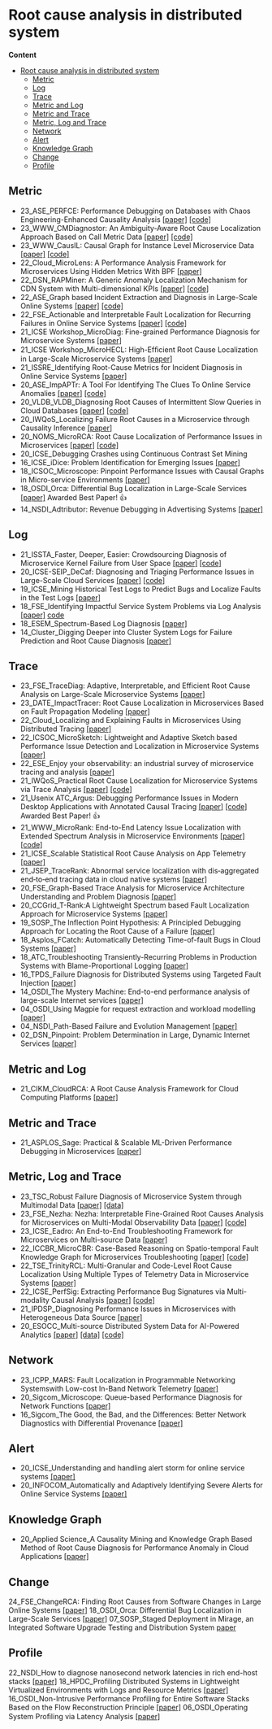 # Root cause analysis in distributed system

**Content**
- [Root cause analysis in distributed system](#root-cause-analysis-in-distributed-system)
  - [Metric](#metric)
  - [Log](#log)
  - [Trace](#trace)
  - [Metric and Log](#metric-and-log)
  - [Metric and Trace](#metric-and-trace)
  - [Metric, Log and Trace](#metric-log-and-trace)
  - [Network](#network)
  - [Alert](#alert)
  - [Knowledge Graph](#knowledge-graph)
  - [Change](#change)
  - [Profile](#profile)


## Metric
- 23_ASE_PERFCE: Performance Debugging on Databases with Chaos Engineering-Enhanced Causality Analysis [[paper]](https://arxiv.org/pdf/2207.08369.pdf) [[code]](https://anonymous.4open.science/r/PerfCE-85E0/README.md)
- 23_WWW_CMDiagnostor: An Ambiguity-Aware Root Cause Localization Approach Based on Call Metric Data [[paper]](https://netman.aiops.org/wp-content/uploads/2023/02/CMDiagnostor_www_2023.pdf) [[code]](https://github.com/NetManAIOps/CMDiagnostor)
- 23_WWW_CausIL: Causal Graph for Instance Level Microservice Data [[paper]](https://arxiv.org/pdf/2303.00554.pdf) [[code]](https://github.com/sarthak-chakraborty/CausIL)
- 22_Cloud_MicroLens: A Performance Analysis Framework for Microservices Using Hidden Metrics With BPF [[paper]](https://ieeexplore.ieee.org/document/9860695)
- 22_DSN_RAPMiner: A Generic Anomaly Localization Mechanism for CDN System with Multi-dimensional KPIs [[paper]](https://ieeexplore.ieee.org/document/9833589/) [[code]](https://github.com/liuchangsophie/RAPMiner)
- 22_ASE_Graph based Incident Extraction and Diagnosis in Large-Scale Online Systems [[paper]](https://yuxiaoba.github.io/publication/gied22/gied22.pdf) [[code]](https://github.com/IntelligentDDS/GIED)
- 22_FSE_Actionable and Interpretable Fault Localization for Recurring Failures in Online Service Systems [[paper]](https://arxiv.org/abs/2207.09021) [[code]](https://github.com/NetManAIOps/DejaVu)
- 21_ICSE Workshop_MicroDiag: Fine-grained Performance Diagnosis for Microservice Systems [[paper]](https://hal.inria.fr/hal-03155797/document)
- 21_ICSE Workshop_MicroHECL: High-Efﬁcient Root Cause Localization in Large-Scale Microservice Systems [[paper]](https://arxiv.org/pdf/2103.01782.pdf)
- 21_ISSRE_Identifying Root-Cause Metrics for Incident Diagnosis in Online Service Systems [[paper]](http://netman.aiops.org/wp-content/uploads/2021/10/wch_ISSRE-1.pdf)
- 20_ASE_ImpAPTr: A Tool For Identifying The Clues To Online Service Anomalies [[paper]](https://dl.acm.org/doi/10.1145/3324884.3415301) [[code]](https://github.com/wanghaoUp/ImpAPTr)
- 20_VLDB_VLDB_Diagnosing Root Causes of Intermittent Slow Queries in Cloud Databases [[paper]](http://www.vldb.org/pvldb/vol13/p1176-ma.pdf) [[code]](https://github.com/NetManAIOps/DejaVu/blob/master/iSQUAD/iSQ.py)
- 20_IWQoS_Localizing Failure Root Causes in a Microservice through Causality Inference [[paper]](https://ieeexplore.ieee.org/document/9213058)
- 20_NOMS_MicroRCA: Root Cause Localization of Performance Issues in Microservices [[paper]](https://ieeexplore.ieee.org/document/9110353) [[code]](https://github.com/elastisys/MicroRCA)
- 20_ICSE_Debugging Crashes using Continuous Contrast Set Mining 
- 16_ICSE_iDice: Problem Identification for Emerging Issues [[paper]](http://hongyujohn.github.io/iDice.pdf)
- 18_ICSOC_Microscope: Pinpoint Performance Issues with Causal Graphs in Micro-service Environments [[paper]](https://link.springer.com/chapter/10.1007/978-3-030-03596-9_1)
- 18_OSDI_Orca: Differential Bug Localization in Large-Scale Services [[paper]](https://www.usenix.org/conference/osdi18/presentation/bhagwan) Awarded Best Paper! 👍
- 14_NSDI_Adtributor: Revenue Debugging in Advertising Systems [[paper]](https://www.usenix.org/system/files/conference/nsdi14/nsdi14-paper-bhagwan.pdf)

## Log

- 21_ISSTA_Faster, Deeper, Easier: Crowdsourcing Diagnosis of Microservice Kernel Failure from User Space [[paper]](https://dl.acm.org/doi/abs/10.1145/3460319.3464805) [[code]](https://github.com/PanYicheng/dycause_rca)
- 20_ICSE-SEIP_DeCaf: Diagnosing and Triaging Performance Issues in Large-Scale Cloud Services [[paper]](https://dl.acm.org/doi/pdf/10.1145/3377813.3381353) [[code]](https://github.com/SEALABQualityGroup/replication_delag/blob/main/techniques/decaf/decaf.py)
- 19_ICSE_Mining Historical Test Logs to Predict Bugs and Localize Faults in the Test Logs [[paper]](https://dl.acm.org/doi/pdf/10.1109/ICSE.2019.00031)
- 18_FSE_Identifying Impactful Service System Problems via Log Analysis [[paper]](https://dl.acm.org/doi/10.1145/3236024.3236083) [code](https://github.com/logpai/Log3C)
- 18_ESEM_Spectrum-Based Log Diagnosis [[paper]](https://dl.acm.org/doi/pdf/10.1145/3382494.3410684)
- 14_Cluster_Digging Deeper into Cluster System Logs for Failure Prediction and Root Cause Diagnosis [[paper]](https://ieeexplore.ieee.org/stamp/stamp.jsp?tp=&arnumber=6968768)
  

## Trace
- 23_FSE_TraceDiag: Adaptive, Interpretable, and Efficient Root Cause Analysis on Large-Scale Microservice Systems [[paper]](https://arxiv.org/pdf/2310.18740.pdf)
- 23_DATE_ImpactTracer: Root Cause Localization in Microservices Based on Fault Propagation Modeling [[paper]](https://ieeexplore.ieee.org/document/10137078)
- 22_Cloud_Localizing and Explaining Faults in Microservices Using Distributed Tracing [[paper]](https://ieeexplore.ieee.org/document/9860589/)
- 22_ICSOC_MicroSketch: Lightweight and Adaptive Sketch based Performance Issue Detection and Localization in Microservice Systems [[paper]](https://yuxiaoba.github.io/publication/microsketch22/microsketch22.pdf)
- 22_ESE_Enjoy your observability: an industrial survey of microservice tracing and analysis [[paper]](https://link.springer.com/article/10.1007/s10664-021-10063-9) 
- 21_IWQoS_Practical Root Cause Localization for Microservice Systems via Trace Analysis [[paper]](https://netman.aiops.org/wp-content/uploads/2021/05/1570705191.pdf) [[code]](https://github.com/NetManAIOps/TraceRCA)
- 21_Usenix ATC_Argus: Debugging Performance Issues in Modern Desktop Applications with Annotated Causal Tracing [[paper]](https://www.usenix.org/system/files/atc21-weng.pdf) [[code]](https://github.com/columbia/ArgusDebugger) Awarded Best Paper! 👍
- 21_WWW_MicroRank: End-to-End Latency Issue Localization with Extended Spectrum Analysis in Microservice Environments [[paper]](https://dl.acm.org/doi/10.1145/3442381.3449905) [[code]](https://github.com/IntelligentDDS/MicroRank)
- 21_ICSE_Scalable Statistical Root Cause Analysis on App Telemetry [[paper]](https://arxiv.org/abs/2010.09974)
- 21_JSEP_TraceRank: Abnormal service localization with dis‐aggregated end‐to‐end tracing data in cloud native systems [[paper]](https://onlinelibrary.wiley.com/doi/full/10.1002/smr.2413)
- 20_FSE_Graph-Based Trace Analysis for Microservice Architecture Understanding and Problem Diagnosis [[paper]](https://taoxie.cs.illinois.edu/publications/esecfse20in-trace.pdf)
- 20_CCGrid_T-Rank:A Lightweight Spectrum based Fault Localization Approach for Microservice Systems [[paper]](https://ieeexplore.ieee.org/abstract/document/9499404)
- 19_SOSP_The Inflection Point Hypothesis: A Principled Debugging Approach for Locating the Root Cause of a Failure [[paper]](https://dl.acm.org/doi/10.1145/3341301.3359650)
- 18_Asplos_FCatch: Automatically Detecting Time-of-fault Bugs in Cloud Systems [[paper]](https://dl.acm.org/doi/10.1145/3296957.3177161)
- 18_ATC_Troubleshooting Transiently-Recurring Problems in Production Systems with Blame-Proportional Logging [[paper]](https://www.usenix.org/conference/atc18/presentation/luo)
- 16_TPDS_Failure Diagnosis for Distributed Systems using Targeted Fault Injection [[paper]](https://ieeexplore.ieee.org/document/7484300/)
- 14_OSDI_The Mystery Machine: End-to-end performance analysis of large-scale Internet services [[paper]](https://www.usenix.org/system/files/conference/osdi14/osdi14-paper-chow.pdf)
- 04_OSDI_Using Magpie for request extraction and workload modelling [[paper]](https://www.cs.columbia.edu/~junfeng/17sp-e6121/papers/magpie.pdf)
- 04_NSDI_Path-Based Failure and Evolution Management [[paper]](https://people.eecs.berkeley.edu/~brewer/papers/nsdi2004_chen_paths.pdf)
- 02_DSN_Pinpoint: Problem Determination in Large, Dynamic Internet Services [[paper]](https://ieeexplore.ieee.org/document/1029005)

## Metric and Log
- 21_CIKM_CloudRCA: A Root Cause Analysis Framework for Cloud Computing Platforms [[paper]](https://arxiv.org/abs/2111.03753)

## Metric and Trace
- 21_ASPLOS_Sage: Practical & Scalable ML-Driven Performance Debugging in Microservices [[paper]](https://www.csl.cornell.edu/~delimitrou/papers/2021.asplos.sage.pdf)

## Metric, Log and Trace
- 23_TSC_Robust Failure Diagnosis of Microservice System through Multimodal Data [[paper]](https://arxiv.org/pdf/2302.10512.pdf) [[data]](https://github.com/CloudWise-OpenSource/GAIA-DataSet)
- 23_FSE_Nezha: Nezha: Interpretable Fine-Grained Root Causes Analysis for
Microservices on Multi-Modal Observability Data [[paper]](https://yuxiaoba.github.io/publication/nezha23/nezha23.pdf) [[code]](https://github.com/IntelligentDDS/Nezha)
- 23_ICSE_Eadro: An End-to-End Troubleshooting Framework for Microservices on Multi-source Data [[paper]](https://arxiv.org/pdf/2302.05092.pdf)
- 22_ICCBR_MicroCBR: Case-Based Reasoning on Spatio-temporal Fault Knowledge Graph for Microservices Troubleshooting [[paper]](https://link.springer.com/chapter/10.1007/978-3-031-14923-8_15) [[code]](https://github.com/Fengrui-Liu/MicroCBR)
- 22_TSE_TrinityRCL: Multi-Granular and Code-Level Root Cause Localization Using Multiple Types of Telemetry Data in Microservice Systems [[paper]](https://ieeexplore.ieee.org/document/10034937/)
- 22_ICSE_PerfSig: Extracting Performance Bug Signatures via Multi-modality Causal Analysis [[paper]](https://jhe16.github.io/files/ICSE22.pdf) [[code]](https://github.com/jhe16/PerfSig)
- 21_IPDSP_Diagnosing Performance Issues in Microservices with Heterogeneous Data Source [[paper]](http://www.cloud-conf.net/ispa2021/proc/pdfs/ISPA-BDCloud-SocialCom-SustainCom2021-3mkuIWCJVSdKJpBYM7KEKW/264600a493/264600a493.pdf)
- 20_ESOCC_Multi-source Distributed System Data for AI-Powered Analytics [[paper]](https://link.springer.com/content/pdf/10.1007/978-3-030-44769-4_13.pdf) [[data]](https://zenodo.org/record/3549604#.YkJeszNBy3I) [[code]](https://github.com/snedelkoski/multi-source-observability-dataset)

## Network

- 23_ICPP_MARS: Fault Localization in Programmable Networking Systemswith Low-cost In-Band Network Telemetry [[paper]](https://yuxiaoba.github.io/publication/mars23/mars23.pdf)
- 20_Sigcom_Microscope: Queue-based Performance Diagnosis for Network Functions [[paper]](https://dl.acm.org/doi/pdf/10.1145/3387514.3405876)
- 16_Sigcom_The Good, the Bad, and the Differences: Better Network Diagnostics with Differential Provenance [[paper]](https://dl.acm.org/doi/10.1145/2934872.2934910)

## Alert
- 20_ICSE_Understanding and handling alert storm for online service systems [[paper]](https://dl.acm.org/doi/abs/10.1145/3377813.3381363) 
- 20_INFOCOM_Automatically and Adaptively Identifying Severe Alerts for Online Service Systems [[paper]](https://netman.aiops.org/wp-content/uploads/2020/07/alertrank_camera-ready.pdf)


## Knowledge Graph 

- 20_Applied Science_A Causality Mining and Knowledge Graph Based Method of Root Cause Diagnosis for Performance Anomaly in Cloud Applications [[paper]](https://www.mdpi.com/2076-3417/10/6/2166)

## Change
24_FSE_ChangeRCA: Finding Root Causes from Software Changes in Large Online Systems [[paper]](https://yuxiaoba.github.io/publication/changerca24/changerca24.pdf)
18_OSDI_Orca: Differential Bug Localization in Large-Scale Services [[paper]](https://www.microsoft.com/en-us/research/uploads/prod/2018/10/Orca-OSDI.pdf)
07_SOSP_Staged Deployment in Mirage, an Integrated Software Upgrade Testing and Distribution System [paper](https://citeseerx.ist.psu.edu/viewdoc/download;jsessionid=4C250033CD3758538BD1C564F782F416?doi=10.1.1.94.6266&rep=rep1&type=pdf)


## Profile

22_NSDI_How to diagnose nanosecond network latencies in rich end-host stacks [[paper]](https://www.usenix.org/conference/nsdi22/presentation/haecki)
18_HPDC_Profiling Distributed Systems in Lightweight Virtualized Environments with Logs and Resource Metrics [[paper]](https://dl.acm.org/doi/pdf/10.1145/3208040.3208044)
16_OSDI_Non-Intrusive Performance Profiling for Entire Software Stacks Based on the Flow Reconstruction Principle [[paper]](https://www.usenix.org/conference/osdi16/technical-sessions/presentation/zhao)
06_OSDI_Operating System Proﬁling via Latency Analysis [[paper]](https://dl.acm.org/doi/abs/10.5555/1298455.1298465)